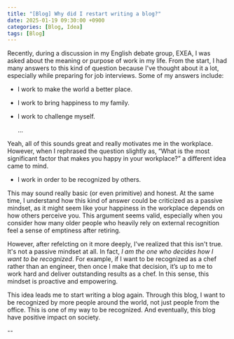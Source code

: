 ```yaml
---
title: "[Blog] Why did I restart writing a blog?"
date: 2025-01-19 09:30:00 +0900
categories: [Blog, Idea]
tags: [Blog]
---
```


<script async src="https://pagead2.googlesyndication.com/pagead/js/adsbygoogle.js?client=ca-pub-2941907865454687"
     crossorigin="anonymous"></script>

Recently, during a discussion in my English debate group, EXEA, I was asked about the meaning or purpose of work in my life.
From the start, I had many answers to this kind of question because I've thought about it a lot, especially while preparing for job interviews.
Some of my answers include:

- I work to make the world a better place.
- I work to bring happiness to my family.
- I work to challenge myself.

  ...

Yeah, all of this sounds great and really motivates me in the workplace. However, when I rephrased the question slightly as, “What is the most significant factor that makes you happy in your workplace?” a different idea came to mind.

- I work in order to be recognized by others.

This may sound really basic (or even primitive) and honest. At the same time, I understand how this kind of answer could be criticized as a passive mindset, as it might seem like your happiness in the workplace depends on how others perceive you. This argument seems valid, especially when you consider how many older people who heavily rely on external recognition feel a sense of emptiness after retiring.

However, after refelcting on it more deeply, I've realized that this isn't true. It's not a passive mindset at all. In fact, _I am the one who decides how I want to be recognized_. For example, if I want to be recognized as a chef rather than an engineer, then once I make that decision, it’s up to me to work hard and deliver outstanding results as a chef. In this sense, this mindset is proactive and empowering.

This idea leads me to start writing a blog again. Through this blog, I want to be recognized by more people around the world, not just people from the office. This is one of my way to be recognized. And eventually, this blog have positive impact on society.

--

<script src="https://utteranc.es/client.js"
        repo="dongsoocloud/blog-comments"
        issue-term="title"
        theme="github-light"
        crossorigin="anonymous"
        async>
</script>

